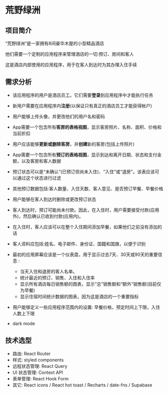 # 荒野绿洲

## 项目简介

“荒野绿洲”是一家拥有8间豪华木屋的小型精品酒店

他们需要一个定制的应用程序来管理酒店的一切:预订、房间和客人

这是酒店内部使用的应用程序，用于在客人到达时为其办理入住手续

## 需求分析

- 该应用程序的用户是酒店员工。它们需要**登录**到应用程序中才能执行任务
- 新用户需要在应用程序内**注册**(以保证只有真正的酒店员工才能获得帐户)
- 用户能够上传头像，并更改他们的用户名和密码
- App需要一个包含所有**客房的表格视图**，显示客房照片、名称、面积、价格和当前折扣
- 用户应该能够**更新或删除客房**，并**创建**新的客房(包括上传照片)
- App需要一个包含所有**预订的表格视图**，显示到达和离开日期、状态和支付金额，以及客房和客人数据
- 预订状态可以是“未确认”(已预订但尚未入住)、“入住”或“退房”。该表应该可以通过这个状态进行过滤
- 其他预订数据包括:客人数量、入住天数、客人意见、是否预订早餐、早餐价格
- 用户能够在客人到达时删除或更改预订状态
- 客人到达时，预订可能尚未付款。因此，在入住时，用户需要接受付款(应用外)，然后确认已收到付款(应用内)。
- 在入住时，客人应该可以在整个入住期间添加早餐，如果他们之前没有添加的话

- 客人资料应包括:姓名、电子邮件、身份证、国籍和国旗，以便于识别
- 最初的应用屏幕应该是一个仪表盘，用于显示过去7天、30天或90天的重要信息 :
  - 当天入住和退房的客人名单。
  - 统计最近的预订、销售、入住和入住率
  - 显示所有酒店每日销售额的图表，显示“总”销售额和“额外”销售额(目前仅为早餐)
  - 显示住宿时间统计数据的图表，因为这是酒店的一个重要指标
- 用户能够定义一些应用程序范围内的设置: 早餐价格，预定时间上下限，入住人数上下限
- dark mode

## 技术选型

- 路由: React Router
- 样式: styled components
- 远程状态管理: React Query
- UI 状态管理: Context API
- 表单管理: React Hook Form
- 其它: React icons / React hot toast / Recharts / date-fns / Supabase